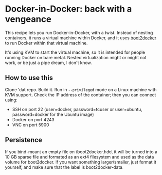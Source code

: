 # Docker-in-Docker: back with a vengeance

This recipe lets you run Docker-in-Docker, with a twist. Instead of nesting
containers, it runs a virtual machine within Docker, and it uses [boot2docker]
to run Docker within that virtual machine.

It's using KVM to start the virtual machine, so it is intended for people
running Docker on bare metal. Nested virtualization might or might not work,
or be just a pipe dream, I don't know. 


## How to use this

Clone 'dat repo. Build it. Run in `--privileged` mode on a Linux machine
with KVM support. Check the IP address of the container; then you can
connect using:

- SSH on port 22 (user=docker, password=tcuser or user=ubuntu, password=docker for the Ubuntu image)
- Docker on port 4243
- VNC on port 5900


## Persistence

If you bind-mount an empty file on /boot2docker.hdd, it will be turned into
a 10 GB sparse file and formated as an ext4 filesystem and used as the
data volume for boot2docker. If you want something larger/smaller, just
format it yourself, and make sure that the label is boot2docker-data.


[boot2docker]: https://github.com/boot2docker/boot2docker/
